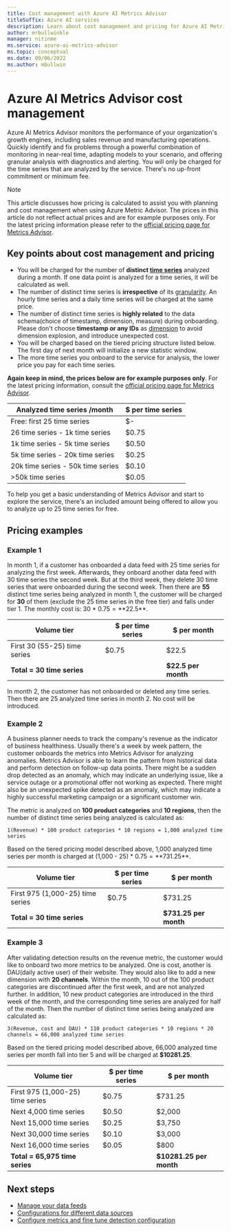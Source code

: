 ```yaml
---
title: Cost management with Azure AI Metrics Advisor
titleSuffix: Azure AI services
description: Learn about cost management and pricing for Azure AI Metrics Advisor
author: mrbullwinkle
manager: nitinme
ms.service: azure-ai-metrics-advisor
ms.topic: conceptual
ms.date: 09/06/2022
ms.author: mbullwin
---
```


# Azure AI Metrics Advisor cost management

Azure AI Metrics Advisor monitors the performance of your organization's growth engines, including sales revenue and manufacturing operations. Quickly identify and fix problems through a powerful combination of monitoring in near-real time, adapting models to your scenario, and offering granular analysis with diagnostics and alerting. You will only be charged for the time series that are analyzed by the service. There's no up-front commitment or minimum fee.

> [!NOTE]
> This article discusses how pricing is calculated to assist you with planning and cost management when using Azure Metric Advisor. The prices in this article do not reflect actual prices and are for example purposes only. For the latest pricing information please refer to the [official pricing page for Metrics Advisor](https://azure.microsoft.com/pricing/details/metrics-advisor/).  

## Key points about cost management and pricing

- You will be charged for the number of **distinct [time series](glossary.md#time-series)** analyzed during a month. If one data point is analyzed for a time series, it will be calculated as well.
- The number of distinct time series is **irrespective** of its [granularity](glossary.md#granularity). An hourly time series and a daily time series will be charged at the same price. 
- The number of distinct time series is **highly related** to the data schema(choice of timestamp, dimension, measure) during onboarding. Please don't choose **timestamp or any IDs** as [dimension](glossary.md#dimension) to avoid dimension explosion, and introduce unexpected cost.
- You will be charged based on the tiered pricing structure listed below. The first day of next month will initialize a new statistic window.  
- The more time series you onboard to the service for analysis, the lower price you pay for each time series. 

**Again keep in mind, the prices below are for example purposes only**. For the latest pricing information, consult the [official pricing page for Metrics Advisor](https://azure.microsoft.com/pricing/details/metrics-advisor/).

| Analyzed time series /month| $ per time series |
|--------|-----|
| Free: first 25 time series | $- |
| 26 time series - 1k time series | $0.75 |
| 1k time series - 5k time series | $0.50 |
| 5k time series - 20k time series | $0.25|
| 20k time series - 50k time series| $0.10|
| >50k time series | $0.05 |


To help you get a basic understanding of Metrics Advisor and start to explore the service, there's an included amount being offered to allow you to analyze up to 25 time series for free. 

## Pricing examples

### Example 1
<!-- introduce statistic window-->

In month 1, if a customer has onboarded a data feed with 25 time series for analyzing the first week. Afterwards, they onboard another data feed with 30 time series the second week. But at the third week, they delete 30 time series that were onboarded during the second week. Then there are **55** distinct time series being analyzed in month 1, the customer will be charged for **30** of them (exclude the 25 time series in the free tier) and falls under tier 1. The monthly cost is: 30 * $0.75 = **$22.5**. 

| Volume tier | $ per time series | $ per month | 
| ------------| ----------------- | ----------- |
| First 30 (55-25) time series | $0.75 | $22.5 |
| **Total = 30 time series** | | **$22.5 per month** |

In month 2, the customer has not onboarded or deleted any time series. Then there are 25 analyzed time series in month 2. No cost will be introduced. 

### Example 2
<!-- introduce how time series is calculated-->

A business planner needs to track the company's revenue as the indicator of business healthiness. Usually there's a week by week pattern, the customer onboards the metrics into Metrics Advisor for analyzing anomalies. Metrics Advisor is able to learn the pattern from historical data and perform detection on follow-up data points. There might be a sudden drop detected as an anomaly, which may indicate an underlying issue, like a service outage or a promotional offer not working as expected. There might also be an unexpected spike detected as an anomaly, which may indicate a highly successful marketing campaign or a significant customer win. 

The metric is analyzed on **100 product categories** and **10 regions**, then the number of distinct time series being analyzed is calculated as: 

```
1(Revenue) * 100 product categories * 10 regions = 1,000 analyzed time series
```

Based on the tiered pricing model described above, 1,000 analyzed time series per month is charged at (1,000 - 25) * $0.75 = **$731.25**. 

| Volume tier | $ per time series | $ per month | 
| ------------| ----------------- | ----------- |
| First 975 (1,000-25) time series | $0.75 | $731.25 |
| **Total = 30 time series** | | **$731.25 per month** |

### Example 3
<!-- introduce cost for multiple metrics and -->

After validating detection results on the revenue metric, the customer would like to onboard two more metrics to be analyzed. One is cost, another is DAU(daily active user) of their website. They would also like to add a new dimension with **20 channels**. Within the month, 10 out of the 100 product categories are discontinued after the first week, and are not analyzed further. In addition, 10 new product categories are introduced in the third week of the month, and the corresponding time series are analyzed for half of the month. Then the number of distinct time series being analyzed are calculated as: 

```    
3(Revenue, cost and DAU) * 110 product categories * 10 regions * 20 channels = 66,000 analyzed time series
```

Based on the tiered pricing model described above, 66,000 analyzed time series per month fall into tier 5 and will be charged at **$10281.25**. 

| Volume tier | $ per time series | $ per month | 
| ------------| ----------------- | ----------- |
| First 975 (1,000-25) time series | $0.75 | $731.25 |
| Next 4,000 time series | $0.50 | $2,000 |
| Next 15,000 time series | $0.25 | $3,750 |
| Next 30,000 time series | $0.10 | $3,000 |
| Next 16,000 time series | $0.05 | $800 |
| **Total = 65,975 time series** | | **$10281.25 per month** |

## Next steps

- [Manage your data feeds](how-tos/manage-data-feeds.md)
- [Configurations for different data sources](data-feeds-from-different-sources.md)
- [Configure metrics and fine tune detection configuration](how-tos/configure-metrics.md)

